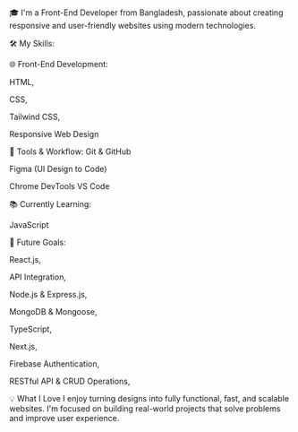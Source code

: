 🎓 I'm a Front-End Developer from Bangladesh, passionate about creating responsive and user-friendly websites using modern technologies.

🛠️ My Skills:

🌐 Front-End Development:

HTML,

CSS,

Tailwind CSS,

Responsive Web Design

🧩 Tools & Workflow:
Git & GitHub


Figma (UI Design to Code)


Chrome DevTools
VS Code

📚 Currently Learning: 

JavaScript

🎯 Future Goals:


React.js,

API Integration,

Node.js & Express.js,

MongoDB & Mongoose,

TypeScript,

Next.js,

Firebase Authentication,

RESTful API & CRUD Operations,



💡 What I Love
I enjoy turning designs into fully functional, fast, and scalable websites. I'm focused on building real-world projects that solve problems and improve user experience.

